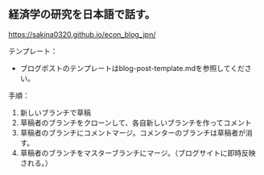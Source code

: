 
経済学の研究を日本語で話す。
-------------------------------------

https://sakina0320.github.io/econ_blog_jpn/

テンプレート：
+ ブログポストのテンプレートはblog-post-template.mdを参照してください。

手順：
1. 新しいブランチで草稿
2. 草稿者のブランチをクローンして、各自新しいブランチを作ってコメント
3. 草稿者のブランチにコメントマージ。コメンターのブランチは草稿者が消す。
4. 草稿者のブランチをマスターブランチにマージ。（ブログサイトに即時反映される。）
